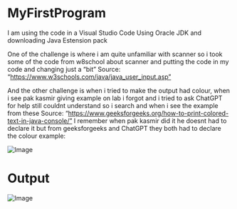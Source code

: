 # MyFirstProgram
I am using the code in a Visual Studio Code Using Oracle JDK and downloading Java Estension pack 

One of the challenge is where i am quite unfamiliar with scanner so i took some of the code from w8school about scanner and putting the code in my code and changing just a “bit” 
Source: “https://www.w3schools.com/java/java_user_input.asp”

And the other challenge is when i tried to make the output had colour, when i see pak kasmir giving example on lab i forgot and i tried to ask ChatGPT for help still couldnt understand so i search and when i see the example from these
Source: “https://www.geeksforgeeks.org/how-to-print-colored-text-in-java-console/” 
I remember when pak kasmir did it he doesnt had to declare it but from geeksforgeeks and ChatGPT they both had to declare the colour example:

![Image](https://github.com/user-attachments/assets/e7f420a3-690e-400d-9860-6d6b04a40d46)
 # Output

![Image](https://github.com/user-attachments/assets/ee33379c-b73f-4689-ac1a-2550d3fc7f04)
